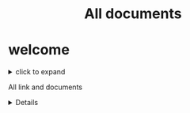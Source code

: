  <h1 align="center" > All documents </h1>




# welcome 

<details>

<summary> click to expand<summary>
  
  All link and documents 


<details>
